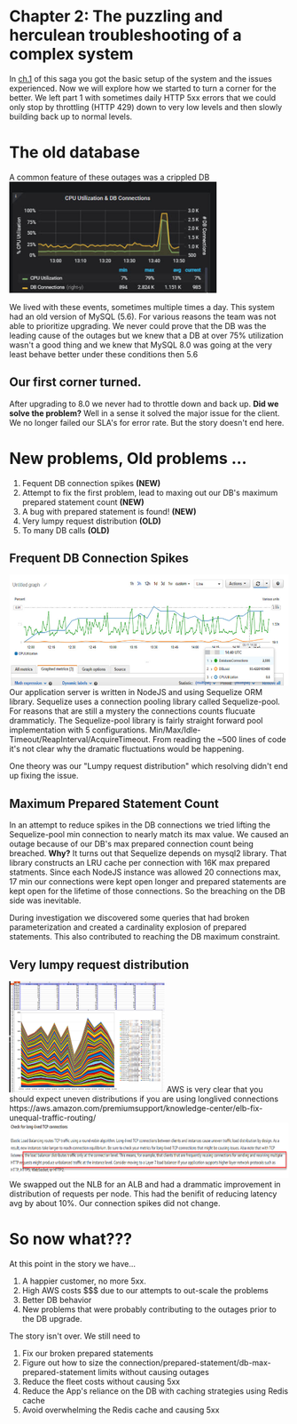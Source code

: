 # Chapter 2: The puzzling and herculean troubleshooting of a complex system
In [ch.1](./connection_behavior.md) of this saga you got the basic setup of the system and the issues experienced. Now we will explore how we started to turn a corner for the better. We left part 1 with sometimes daily HTTP 5xx errors that we could only stop by throttling (HTTP 429) down to very low levels and then slowly building back up to normal levels.

# The old database
A common feature of these outages was a crippled DB <img src="https://github.com/Heraclitus/wiki/blob/master/aws/crippled-db.jpg" height="200"/>

We lived with these events, sometimes multiple times a day. This system had an old version of MySQL (5.6). For various reasons the team was not able to prioritize upgrading. We never could prove that the DB was the leading cause of the outages but we knew that a DB at over 75% utilization wasn't a good thing and we knew that MySQL 8.0 was going at the very least behave better under these conditions then 5.6

## Our first corner turned. 
After upgrading to 8.0 we never had to throttle down and back up. **Did we solve the problem?** Well in a sense it solved the major issue for the client. We no longer failed our SLA's for error rate. But the story doesn't end here.

# New problems, Old problems ...
1. Fequent DB connection spikes **(NEW)**
2. Attempt to fix the first problem, lead to maxing out our DB's maximum prepared statement count **(NEW)**
3. A bug with prepared statement is found! **(NEW)**
4. Very lumpy request distribution **(OLD)**
5. To many DB calls **(OLD)**


## Frequent DB Connection Spikes
<img src="https://github.com/Heraclitus/wiki/blob/master/aws/frequent-db-connection-spikes.jpg" height="200"/>
Our application server is written in NodeJS and using Sequelize ORM library. Sequelize uses a connection pooling library called Sequelize-pool. For reasons that are still a mystery the connections counts flucuate drammaticly. The Sequelize-pool library is fairly straight forward pool implementation with 5 configurations. Min/Max/Idle-Timeout/ReapInterval/AcquireTimeout. From reading the ~500 lines of code it's not clear why the dramatic fluctuations would be happening.  

One theory was our "Lumpy request distribution" which resolving didn't end up fixing the issue.

## Maximum Prepared Statement Count
In an attempt to reduce spikes in the DB connections we tried lifting the Sequelize-pool min connection to nearly match its max value. We caused an outage because of our DB's max prepared connection count being breached.  **Why?**
It turns out that Sequelize depends on mysql2 library. That library constructs an LRU cache per connection with 16K max prepared statments. Since each NodeJS instance was allowed 20 connections max, 17 min our connections were kept open longer and prepared statements are kept open for the lifetime of those connections. So the breaching on the DB side was inevitable.  

During investigation we discovered some queries that had broken parameterization and created a cardinality explosion of prepared statements. This also contributed to reaching the DB maximum constraint. 

## Very lumpy request distribution
<img src="https://github.com/Heraclitus/wiki/blob/master/aws/lumpy-nlb.jpg" height="200"/>
AWS is very clear that you should expect uneven distributions if you are using longlived connections https://aws.amazon.com/premiumsupport/knowledge-center/elb-fix-unequal-traffic-routing/
<img src="https://github.com/Heraclitus/wiki/blob/master/aws/aws-lb-lumpy.png" height="100"/>
We swapped out the NLB for an ALB and had a drammatic improvement in distribution of requests per node. This had the benifit of reducing latency avg by about 10%. Our connection spikes did not change. 

# So now what???
At this point in the story we have...
1. A happier customer, no more 5xx.
2. High AWS costs $$$ due to our attempts to out-scale the problems
4. Better DB behavior
5. New problems that were probably contributing to the outages prior to the DB upgrade.

The story isn't over. We still need to 
1. Fix our broken prepared statements
2. Figure out how to size the connection/prepared-statement/db-max-prepared-statement limits without causing outages
3. Reduce the fleet costs without causing 5xx
4. Reduce the App's reliance on the DB with caching strategies using Redis cache
5. Avoid overwhelming the Redis cache and causing 5xx


